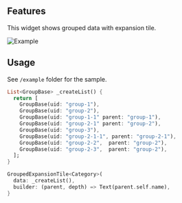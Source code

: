 ## Features

This widget shows grouped data with expansion tile.

![Example](https://user-images.githubusercontent.com/39804422/132971430-d63b97ba-4355-408c-842d-f08688dd4c18.gif)

## Usage

See `/example` folder for the sample.

```dart
List<GroupBase> _createList() {
  return [
    GroupBase(uid: "group-1"),
    GroupBase(uid: "group-2"),
    GroupBase(uid: "group-1-1" parent: "group-1"),
    GroupBase(uid: "group-2-1" parent: "group-2"),
    GroupBase(uid: "group-3"),
    GroupBase(uid: "group-2-1-1", parent: "group-2-1"),
    GroupBase(uid: "group-2-2",  parent: "group-2"),
    GroupBase(uid: "group-2-3",  parent: "group-2"),
  ];
}

GroupedExpansionTile<Category>(
  data: _createList(),
  builder: (parent, depth) => Text(parent.self.name),
}
```
